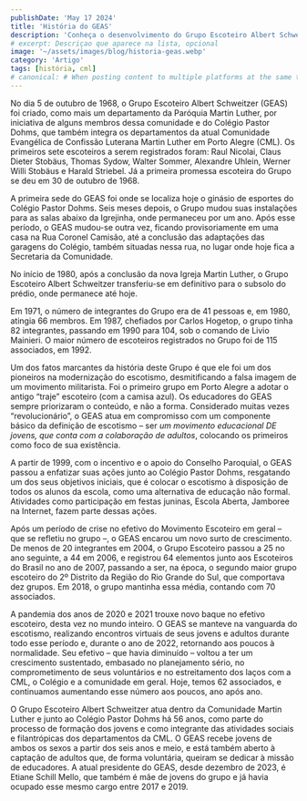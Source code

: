 ```yaml
---
publishDate: 'May 17 2024'
title: 'História do GEAS'
description: 'Conheça o desenvolvimento do Grupo Escoteiro Albert Schweitzer desde a sua fundação.'
# excerpt: Descriçao que aparece na lista, opcional
image: '~/assets/images/blog/historia-geas.webp'
category: 'Artigo'
tags: [história, cml]
# canonical: # When posting content to multiple platforms at the same time (such as this website and Medium) and want to specify the ultimate authority. Remove it to automatically generate canonical
---
```


No dia 5 de outubro de 1968, o Grupo Escoteiro Albert Schweitzer (GEAS) foi criado, como mais um departamento da Paróquia Martin Luther, por iniciativa de alguns membros dessa comunidade e do Colégio Pastor Dohms, que também integra os departamentos da atual Comunidade Evangélica de Confissão Luterana Martin Luther em Porto Alegre (CML). Os primeiros sete escoteiros a serem registrados foram: Raul Nicolai, Claus Dieter Stobäus, Thomas Sydow, Walter Sommer, Alexandre Uhlein, Werner Willi Stobäus e Harald Striebel. Já a primeira promessa escoteira do Grupo se deu em 30 de outubro de 1968.

A primeira sede do GEAS foi onde se localiza hoje o ginásio de esportes do Colégio Pastor Dohms. Seis meses depois, o Grupo mudou suas instalações para as salas abaixo da Igrejinha, onde permaneceu por um ano. Após esse período, o GEAS mudou-se outra vez, ficando provisoriamente em uma casa na Rua Coronel Camisão, até a conclusão das adaptações das garagens do Colégio, também situadas nessa rua, no lugar onde hoje fica a Secretaria da Comunidade.

No início de 1980, após a conclusão da nova Igreja Martin Luther, o Grupo Escoteiro Albert Schweitzer transferiu-se em definitivo para o subsolo do prédio, onde permanece até hoje.

Em 1971, o número de integrantes do Grupo era de 41 pessoas e, em 1980, atingia 66 membros. Em 1987, chefiados por Carlos Hogetop, o grupo tinha 82 integrantes, passando em 1990 para 104, sob o comando de Livio Mainieri. O maior número de escoteiros registrados no Grupo foi de 115 associados, em 1992.

Um dos fatos marcantes da história deste Grupo é que ele foi um dos pioneiros na modernização do escotismo, desmitificando a falsa imagem de um movimento militarista. Foi o primeiro grupo em Porto Alegre a adotar o antigo “traje” escoteiro (com a camisa azul). Os educadores do GEAS sempre priorizaram o conteúdo, e não a forma. Considerado muitas vezes “revolucionário”, o GEAS atua em compromisso com um componente básico da definição de escotismo – ser _um movimento educacional DE jovens, que conta com a colaboração de adultos_, colocando os primeiros como foco de sua existência.

A partir de 1999, com o incentivo e o apoio do Conselho Paroquial, o GEAS passou a enfatizar suas ações junto ao Colégio Pastor Dohms, resgatando um dos seus objetivos iniciais, que é colocar o escotismo à disposição de todos os alunos da escola, como uma alternativa de educação não formal. Atividades como participação em festas juninas, Escola Aberta, Jamboree na Internet, fazem parte dessas ações.

Após um período de crise no efetivo do Movimento Escoteiro em geral – que se refletiu no grupo –, o GEAS encarou um novo surto de crescimento. De menos de 20 integrantes em 2004, o Grupo Escoteiro passou a 25 no ano seguinte, a 44 em 2006, e registrou 64 elementos junto aos Escoteiros do Brasil no ano de 2007, passando a ser, na época, o segundo maior grupo escoteiro do 2º Distrito da Região do Rio Grande do Sul, que comportava dez grupos. Em 2018, o grupo mantinha essa média, contando com 70 associados.

A pandemia dos anos de 2020 e 2021 trouxe novo baque no efetivo escoteiro, desta vez no mundo inteiro. O GEAS se manteve na vanguarda do escotismo, realizando encontros virtuais de seus jovens e adultos durante todo esse período e, durante o ano de 2022, retornando aos poucos à normalidade. Seu efetivo – que havia diminuído – voltou a ter um crescimento sustentado, embasado no planejamento sério, no comprometimento de seus voluntários e no estreitamento dos laços com a CML, o Colégio e a comunidade em geral. Hoje, temos 62 associados, e continuamos aumentando esse número aos poucos, ano após ano.

O Grupo Escoteiro Albert Schweitzer atua dentro da Comunidade Martin Luther e junto ao Colégio Pastor Dohms há 56 anos, como parte do processo de formação dos jovens e como integrante das atividades sociais e filantrópicas dos departamentos da CML. O GEAS recebe jovens de ambos os sexos a partir dos seis anos e meio, e está também aberto à captação de adultos que, de forma voluntária, queiram se dedicar à missão de educadores. A atual presidente do GEAS, desde dezembro de 2023, é Etiane Schill Mello, que também é mãe de jovens do grupo e já havia ocupado esse mesmo cargo entre 2017 e 2019.
